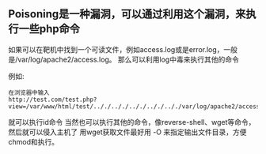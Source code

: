 ## Poisoning是一种漏洞，可以通过利用这个漏洞，来执行一些php命令

如果可以在靶机中找到一个可读文件，例如access.log或是error.log，一般是/var/log/apache2/access.log。
那么可以利用log中毒来执行其他的命令

例如:
```
在浏览器中输入
http://test.com/test.php?view=/var/www/html/test/.././.././.././.././.././var/log/apache2/access.log&cmd=id
```

就可以执行id命令
当然也可以执行其他的命令，像reverse-shell、wget等命令，然后就可以侵入主机了
用wget获取文件最好用  -O 来指定输出文件目录，方便chmod和执行。
